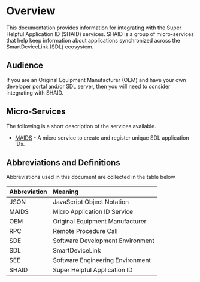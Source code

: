 # Overview
This documentation provides information for integrating with the Super Helpful Application ID (SHAID) services.  SHAID is a group of micro-services that help keep information about applications synchronized across the SmartDeviceLink (SDL) ecosystem.

## Audience
If you are an Original Equipment Manufacturer (OEM) and have your own developer portal and/or SDL server, then you will need to consider integrating with SHAID.

## Micro-Services
The following is a short description of the services available.

  * [MAIDS](../MAIDS/overview) - A micro service to create and register unique SDL application IDs.

## Abbreviations and Definitions
Abbreviations used in this document are collected in the table below

| Abbreviation | Meaning |
| :------------- | :------------- |
|JSON|JavaScript Object Notation|
|MAIDS|Micro Application ID Service|
|OEM|Original Equipment Manufacturer|
|RPC|Remote Procedure Call|
|SDE|Software Development Environment|
|SDL|SmartDeviceLink|
|SEE|Software Engineering Environment|
|SHAID|Super Helpful Application ID|
